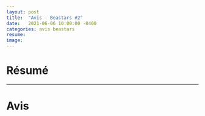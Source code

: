```yaml
---
layout: post
title:  "Avis - Beastars #2"
date:   2021-06-06 10:00:00 -0400
categories: avis beastars
resume: 
image: 
---
```


# Résumé


---

# Avis


